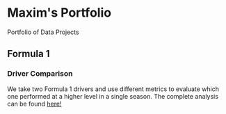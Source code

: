 # Maxim's Portfolio
Portfolio of Data Projects

## Formula 1

### Driver Comparison
We take two Formula 1 drivers and use different metrics to evaluate which one performed at a higher level in a single season. The complete analysis can be found [here!](https://nbviewer.jupyter.org/github/mguzman123/Maxim-Guzman-Portfolio/blob/b7e5d12913de895567e835d89aa0861744ac8490/notebooks/2007%20McLaren%20-%20Lewis%20Hamilton%20vs.%20Fernando%20Alonso%20.ipynb)

